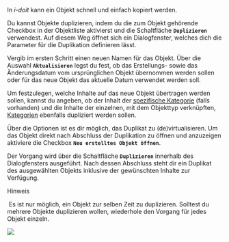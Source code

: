 In _i-doit_ kann ein Objekt schnell und einfach kopiert werden.

Du kannst Objekte duplizieren, indem du die zum Objekt gehörende Checkbox in der Objektliste aktivierst und die Schaltfläche **`Duplizieren`** verwendest. Auf diesem Weg öffnet sich ein Dialogfenster, welches dich die Parameter für die Duplikation definieren lässt.

Vergib im ersten Schritt einen neuen Namen für das Objekt. Über die Auswahl **`Aktualisieren`** legst du fest, ob das Erstellungs- sowie das Änderungsdatum vom ursprünglichen Objekt übernommen werden sollen oder für das neue Objekt das aktuelle Datum verwendet werden soll.

Um festzulegen, welche Inhalte auf das neue Objekt übertragen werden sollen, kannst du angeben, ob der Inhalt der [spezifische Kategorie](/display/de/Glossar) (falls vorhanden) und die Inhalte der einzelnen, mit dem Objekttyp verknüpften, [Kategorien](/display/de/Glossar) ebenfalls dupliziert werden sollen.

Über die Optionen ist es dir möglich, das Duplikat zu (de)virtualisieren. Um das Objekt direkt nach Abschluss der Duplikation zu öffnen und anzuzeigen aktiviere die Checkbox **`Neu erstelltes Objekt öffnen`**.

Der Vorgang wird über die Schaltfläche **`Duplizieren`** innerhalb des Dialogfensters ausgeführt. Nach dessen Abschluss steht dir ein Duplikat des ausgewählten Objekts inklusive der gewünschten Inhalte zur Verfügung.

Hinweis

 Es ist nur möglich, ein Objekt zur selben Zeit zu duplizieren. Solltest du mehrere Objekte duplizieren wollen, wiederhole den Vorgang für jedes Objekt einzeln.

![](/download/attachments/21233704/dupe-ger.gif?version=1&modificationDate=1631793365927&api=v2&effects=drop-shadow)